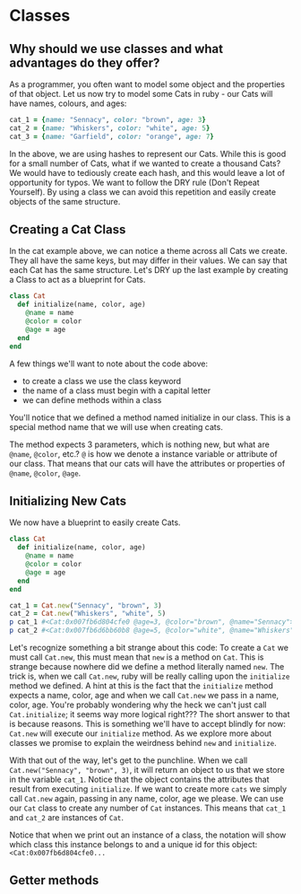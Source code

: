 # Classes

## Why should we use classes and what advantages do they offer?

As a programmer, you often want to model some object and the properties of that object. Let us now try to model some Cats in ruby - our Cats will have names, colours, and ages: 

```ruby
cat_1 = {name: "Sennacy", color: "brown", age: 3}
cat_2 = {name: "Whiskers", color: "white", age: 5}
cat_3 = {name: "Garfield", color: "orange", age: 7}
```

In the above, we are using hashes to represent our Cats. While this is good for a small number of Cats, what if we wanted to create a thousand Cats?
We would have to tediously create each hash, and this would leave a lot of opportunity for typos. We want to follow the DRY rule (Don't Repeat Yourself).
By using a class we can avoid this repetition and easily create objects of the same structure.

## Creating a Cat Class 

In the cat example above, we can notice a theme across all Cats we create. They all have the same keys, but may differ in their values. We can say that each Cat has the same structure. Let's DRY up the last example by creating a Class to act as a blueprint for Cats.

```ruby
class Cat
  def initialize(name, color, age)
    @name = name
    @color = color
    @age = age
  end
end
```
A few things we'll want to note about the code above:
* to create a class we use the class keyword
* the name of a class must begin with a capital letter
* we can define methods within a class

You'll notice that we defined a method named initialize in our class. This is a special method name that we will use when creating cats. 

The method expects 3 parameters, which is nothing new, but what are `@name`, `@color`, etc.? `@` is how we denote a instance variable or attribute of our class. That means that our cats will have the attributes or properties of `@name`, `@color`, `@age`.

## Initializing New Cats

We now have a blueprint to easily create Cats.

```ruby
class Cat
  def initialize(name, color, age)
    @name = name
    @color = color
    @age = age
  end
end

cat_1 = Cat.new("Sennacy", "brown", 3)
cat_2 = Cat.new("Whiskers", "white", 5)
p cat_1 #<Cat:0x007fb6d804cfe0 @age=3, @color="brown", @name="Sennacy">
p cat_2 #<Cat:0x007fb6d6bb60b8 @age=5, @color="white", @name="Whiskers">
```

Let's recognize something a bit strange about this code: To create a `Cat` we must call `Cat.new`, this must mean that `new` is a method on `Cat`. This is strange because nowhere did we define a method literally named `new`. The trick is, when we call `Cat.new`, ruby will be really calling upon the `initialize` method we defined. A hint at this is the fact that the `initialize` method expects a name, color, age and when we call `Cat.new` we pass in a name, color, age. You're probably wondering why the heck we can't just call `Cat.initialize`; it seems way more logical right??? The short answer to that is because reasons. This is something we'll have to accept blindly for now: `Cat.new` will execute our `initialize` method. As we explore more about classes we promise to explain the weirdness behind `new` and `initialize`.

With that out of the way, let's get to the punchline. When we call `Cat.new("Sennacy", "brown", 3)`, it will return an object to us that we store in the variable `cat_1`. Notice that the object contains the attributes that result from executing `initialize`. If we want to create more `cats` we simply call `Cat.new` again, passing in any name, color, age we please. We can use our `Cat` class to create any number of `Cat` instances. This means that `cat_1` and `cat_2` are instances of `Cat`.

Notice that when we print out an instance of a class, the notation will show which class this instance belongs to and a unique id for this object: `<Cat:0x007fb6d804cfe0...`

## Getter methods

